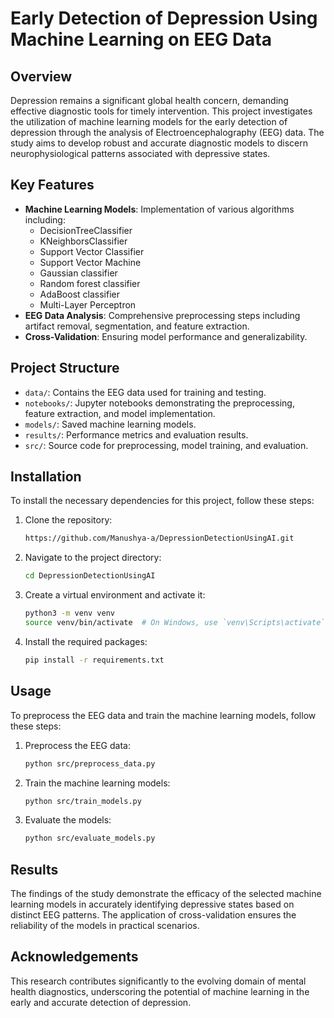 # Early Detection of Depression Using Machine Learning on EEG Data

## Overview

Depression remains a significant global health concern, demanding effective diagnostic tools for timely intervention. This project investigates the utilization of machine learning models for the early detection of depression through the analysis of Electroencephalography (EEG) data. The study aims to develop robust and accurate diagnostic models to discern neurophysiological patterns associated with depressive states.

## Key Features

- **Machine Learning Models**: Implementation of various algorithms including:
  - DecisionTreeClassifier
  - KNeighborsClassifier
  - Support Vector Classifier
  - Support Vector Machine
  - Gaussian classifier
  - Random forest classifier
  - AdaBoost classifier
  - Multi-Layer Perceptron
- **EEG Data Analysis**: Comprehensive preprocessing steps including artifact removal, segmentation, and feature extraction.
- **Cross-Validation**: Ensuring model performance and generalizability.

## Project Structure

- `data/`: Contains the EEG data used for training and testing.
- `notebooks/`: Jupyter notebooks demonstrating the preprocessing, feature extraction, and model implementation.
- `models/`: Saved machine learning models.
- `results/`: Performance metrics and evaluation results.
- `src/`: Source code for preprocessing, model training, and evaluation.

## Installation

To install the necessary dependencies for this project, follow these steps:

1. Clone the repository:
    ```bash
    https://github.com/Manushya-a/DepressionDetectionUsingAI.git
    ```
2. Navigate to the project directory:
    ```bash
    cd DepressionDetectionUsingAI
    ```
3. Create a virtual environment and activate it:
    ```bash
    python3 -m venv venv
    source venv/bin/activate  # On Windows, use `venv\Scripts\activate`
    ```
4. Install the required packages:
    ```bash
    pip install -r requirements.txt
    ```

## Usage

To preprocess the EEG data and train the machine learning models, follow these steps:

1. Preprocess the EEG data:
    ```bash
    python src/preprocess_data.py
    ```
2. Train the machine learning models:
    ```bash
    python src/train_models.py
    ```
3. Evaluate the models:
    ```bash
    python src/evaluate_models.py
    ```

## Results

The findings of the study demonstrate the efficacy of the selected machine learning models in accurately identifying depressive states based on distinct EEG patterns. The application of cross-validation ensures the reliability of the models in practical scenarios.


## Acknowledgements

This research contributes significantly to the evolving domain of mental health diagnostics, underscoring the potential of machine learning in the early and accurate detection of depression.
